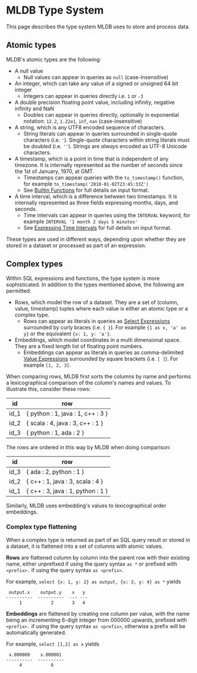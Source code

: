# MLDB Type System

This page describes the type system MLDB uses to store and process data.

## Atomic types

MLDB's atomic types are the following:

- A null value
    - Null values can appear in queries as `null` (case-insensitive)
- An integer, which can take any value of a signed or unsigned 64 bit integer
    - Integers can appear in queries directly i.e. `1` or `-3`
- A double precision floating point value, including infinity, negative infinity
and NaN
    - Doubles can appear in queries directly, optionally in exponential notation: `12.2`, `1.22e1`, `inf`, `nan` (case-insensitive)
- A string, which is any UTF8 encoded sequence of characters.
    - String literals can appear in queries surrounded in single-quote characters (i.e. `'`). Single-quote characters within string literals must be doubled (i.e. `''`). Strings are *always* encoded as UTF-8 Unicode characters.
- A timestamp, which is a point in time that is independent of any timezone.  It is
internally represented as the number of seconds since the 1st of January, 1970,
at GMT.
    - Timestamps can appear queries with the `to_timestamp()` function, for example `to_timestamp('2010-01-02T23:45:33Z')`
    - See [Builtin Functions](ValueExpression.md) for full details on input format.
- A time interval, which is a difference between two timestamps.  It is
internally represented as three fields expressing months, days, and seconds.
    - Time intervals can appear in queries using the `INTERVAL` keyword, for example `INTERVAL '1 month 2 days 5 minutes'`
    - See [Expressing Time Intervals](ValueExpression.md) for full details on input format.

These types are used in different ways, depending upon whether they are stored
in a dataset or processed as part of an expression.

## Complex types

Within SQL expressions and functions, the type system is more sophisticated.  In
addition to the types mentioned above, the following are permitted:

- Rows, which model the row of a dataset.  They are a set of
(column, value, timestamp) tuples where each value is either an atomic type or a complex type.
    - Rows can appear as literals in queries as [Select Expressions](SelectExpression.md) surrounded by curly braces (i.e. `{ }`). For example `{1 as x, 'a' as y}` or the equivalent `{x: 1, y: 'a'}`.
- Embeddings, which model coordinates in a multi dimensional space.  They
are a fixed length list of floating point numbers.
    - Embeddings can appear as literals in queries as comma-delimited [Value Expressions](ValueExpression.md) surrounded by square brackets (i.e. `[ ]`). For example `[1, 2, 3]`.

When comparing rows, MLDB first sorts the columns by name and performs a lexicographical comparison of the column's names and values.
To illustrate this, consider these rows:

| id |  row | 
| ----- | --- |
| id_1   | { python : 1, java : 1, c++ : 3 } | 
| id_2   | { scala : 4, java : 3, c++ : 1 } |
| id_3   | { python : 1, ada : 2 } |

The rows are ordered in this way by MLDB when doing comparison:

| id |  row | 
| ----- | --- |
| id_3   | { ada : 2, python : 1 } |
| id_2   | { c++ : 1, java : 3, scala : 4 } |
| id_1   | { c++ : 3, java : 1, python : 1 } | 

Similarly, MLDB uses embedding's values to lexicographical order embeddings.

### Complex type flattening

When a complex type is returned as part of an SQL query result or stored in a dataset, it is flattened into a set of columns with atomic values.

**Rows** are flattened column by column into the parent row with their existing name, either unprefixed if using the query syntax `as *` or prefixed with `<prefix>.` if using the query syntax `as <prefix>`. 

For example, `select {x: 1, y: 2} as output, {x: 3, y: 4} as *` yields 

```
 output.x    output.y    x   y
----------  ----------  --- ---
     1           2       3   4
```

**Embeddings** are flattened by creating one column per value, with
the name being an incrementing 6-digit integer from 000000 upwards, prefixed with `<prefix>.` if using the query syntax `as <prefix>`, otherwise a prefix will be automatically generated. 

For example, `select [1,2] as x` yields

```
 x.000000    x.000001 
----------  ----------
     4           6
```

